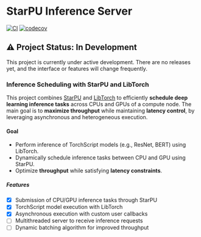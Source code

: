 # StarPU Inference Server

[![CI][ci-badge]][ci-url]
[![codecov][codecov-badge]][codecov-url]
<!--[![SonarQube Cloud][sonar-badge]][sonar-url]-->

## ⚠️ Project Status: In Development

This project is currently under active development. There are no releases yet,
and the interface or features will change frequently.

### Inference Scheduling with StarPU and LibTorch

This project combines [StarPU](https://starpu.gitlabpages.inria.fr/) and
[LibTorch](https://pytorch.org/cppdocs/) to efficiently **schedule deep learning
inference tasks** across CPUs and GPUs of a compute node. The main goal is to
**maximize throughput** while maintaining **latency control**, by leveraging
asynchronous and heterogeneous execution.

#### Goal

- Perform inference of TorchScript models (e.g., ResNet, BERT) using LibTorch.
- Dynamically schedule inference tasks between CPU and GPU using StarPU.
- Optimize **throughput** while satisfying **latency constraints**.

##### Features

- [x] Submission of CPU/GPU inference tasks through StarPU
- [x] TorchScript model execution with LibTorch
- [x] Asynchronous execution with custom user callbacks
- [ ] Multithreaded server to receive inference requests
- [ ] Dynamic batching algorithm for improved throughput

<!--## Documentation

The project currently provides three entry points for documentation:

- [Installation Guide](docs/installation.md) – toolchain and dependency setup.
- [Configuration Reference](docs/configuration.md) – YAML schema and
  runtime options.
- [Usage Guide](docs/usage.md) – running the server and using the CLI.

## Quick Start

1. Follow the [Installation Guide](docs/installation.md) to install
   StarPU, LibTorch, gRPC, and the remaining dependencies.
2. Create a configuration file describing your TorchScript model inputs
   and outputs. See the [Configuration Reference](docs/configuration.md)
   for all available options.
3. Build and run the server:

   ```bash
   cmake -S . -B build -DCMAKE_PREFIX_PATH=/path/to/libtorch
   cmake --build build
   ./build/starpu_server --config path/to/config.yaml
   ```

4. Point your gRPC client to the configured address (defaults to
   `0.0.0.0:50051`) and monitor Prometheus metrics on port 9090.-->

[ci-badge]:
  https://github.com/daxmawal/StarPU-Inference-Server/actions/workflows/ci.yml/badge.svg?branch=main
[ci-url]:
  https://github.com/daxmawal/StarPU-Inference-Server/actions/workflows/ci.yml?query=branch%3Amain
[codecov-badge]:
  https://codecov.io/github/daxmawal/StarPU-Inference-Server/graph/badge.svg?token=WV7HQ2N4T6
[codecov-url]:
  https://codecov.io/github/daxmawal/StarPU-Inference-Server
<!--[sonar-badge]:
  https://sonarcloud.io/images/project_badges/sonarcloud-dark.svg
[sonar-url]:
  https://sonarcloud.io/summary/new_code?id=daxmawal_StarPU-Inference-Server-->
